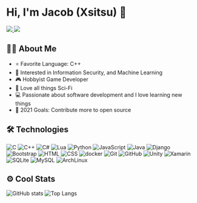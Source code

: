 # Hi, I'm Jacob (Xsitsu) 👋
<a href="https://www.linkedin.com/in/jacoblocke21/">
  <img src="https://img.shields.io/badge/-LinkedIn-0A66C2?style=flat-square&logo=Linkedin&logoColor=white"  />
</a>

<a href="mailto:jacoblocke21@live.com">
  <img src="https://img.shields.io/badge/-E--mail-0078D4?style=flat-square&logo=Gmail&logoColor=white" />
</a>

<br>

## :man_technologist: About Me
- :star: Favorite Language: C++
- :thinking: Interested in Information Security, and Machine Learning
- :video_game: Hobbyist Game Developer
- :vulcan_salute: Love all things Sci-Fi
- :computer: Passionate about software development and I love learning new things
- :goal_net: 2021 Goals: Contribute more to open source

## :hammer_and_wrench: Technologies
![C](https://img.shields.io/badge/-C-283593?style=for-the-badge&logo=C&logoColor=white)
![C++](https://img.shields.io/badge/-C++-00549D?style=for-the-badge&logo=C%2B%2B&logoColor=white)
![C#](https://img.shields.io/badge/-C%23-9b0996?style=for-the-badge&logo=C-Sharp&logoColor=white)
![Lua](https://img.shields.io/badge/-Lua-2C2D72?style=for-the-badge&logo=Lua&logoColor=white)
![Python](https://img.shields.io/badge/-Python-3776AB?style=for-the-badge&logo=python&logoColor=white)
![JavaScript](https://img.shields.io/badge/-JavaScript-F7DF1E?style=for-the-badge&logo=javascript&logoColor=white)
![Java](https://img.shields.io/badge/-Java-007396?style=for-the-badge&logo=Java&logoColor=white)
![Django](https://img.shields.io/badge/-Django-092E20?style=for-the-badge&logo=django&logoColor=white)
![Bootstrap](https://img.shields.io/badge/-Bootstrap-7952B3?style=for-the-badge&logo=bootstrap&logoColor=white)
![HTML](https://img.shields.io/badge/-HTML-E34F26?style=for-the-badge&logo=HTML5&logoColor=white)
![CSS](https://img.shields.io/badge/-CSS-1572B6?style=for-the-badge&logo=CSS3&logoColor=white)
![docker](https://img.shields.io/badge/-docker-2496ED.svg?&style=for-the-badge&logo=docker&logoColor=white)
![Git](https://img.shields.io/badge/-Git-F05033?style=for-the-badge&logo=git&logoColor=white)
![GitHub](https://img.shields.io/badge/-GitHub-05122A?style=for-the-badge&logo=github&logoColor=white)
![Unity](https://img.shields.io/badge/-Unity-000000?style=for-the-badge&logo=unity&logoColor=white)
![Xamarin](https://img.shields.io/badge/-Xamarin-3498DB?style=for-the-badge&logo=xamarin&logoColor=white)
![SQLite](https://img.shields.io/badge/-SQLite-003B57?style=for-the-badge&logo=sqlite&logoColor=white)
![MySQL](https://img.shields.io/badge/-MySQL-4479A1?style=for-the-badge&logo=mysql&logoColor=white)
![ArchLinux](https://img.shields.io/badge/-Arch%20Linux-1793D1?style=for-the-badge&logo=arch%20linux&logoColor=white)

## :gear: Cool Stats
![GitHub stats](https://github-readme-stats.vercel.app/api?username=Xsitsu&show_icons=true&count_private=true)
![Top Langs](https://github-readme-stats.vercel.app/api/top-langs/?username=Xsitsu&layout=compact&count_private=true)
